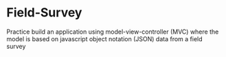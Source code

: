 # Field-Survey
Practice build an application using model-view-controller (MVC) where the model is based on javascript object notation (JSON) data from a field survey
